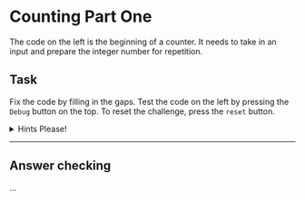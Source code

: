 # Counting Part One

The code on the left is the beginning of a counter. It needs to take in an input and prepare the integer number for repetition.

## Task

Fix the code by filling in the gaps. Test the code on the left by pressing the `Debug` button on the top. To reset the challenge, press the `reset` button.

<details>
<summary>Hints Please!</summary>
<br>
Int32.Parse reurns an integer, whose keyword is "int"
</details>

---

## Answer checking
...